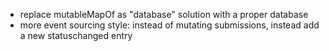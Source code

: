- replace mutableMapOf as "database" solution with a proper database
- more event sourcing style: instead of mutating submissions, instead add a new statuschanged entry

